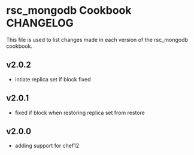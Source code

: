 rsc_mongodb Cookbook CHANGELOG
==========================

This file is used to list changes made in each version of the rsc_mongodb cookbook.

v2.0.2
-----
  - intiate replica set if block fixed

v2.0.1
-----
  - fixed if block when restoring replica set from restore

v2.0.0
------
  - adding support for chef12
